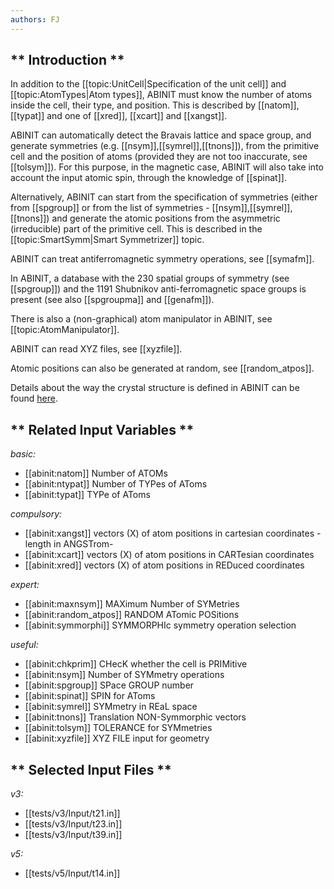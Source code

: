 ```yaml
---
authors: FJ
---
```


## ** Introduction **

In addition to the [[topic:UnitCell|Specification of the unit cell]] and
[[topic:AtomTypes|Atom types]], ABINIT must know the number of atoms inside
the cell, their type, and position. This is described by [[natom]], [[typat]]
and one of [[xred]], [[xcart]] and [[xangst]].

ABINIT can automatically detect the Bravais lattice and space group, and
generate symmetries (e.g. [[nsym]],[[symrel]],[[tnons]]), from the primitive
cell and the position of atoms (provided they are not too inaccurate, see
[[tolsym]]). For this purpose, in the magnetic case, ABINIT will also take
into account the input atomic spin, through the knowledge of [[spinat]].

Alternatively, ABINIT can start from the specification of symmetries (either
from [[spgroup]] or from the list of symmetries -
[[nsym]],[[symrel]],[[tnons]]) and generate the atomic positions from the
asymmetric (irreducible) part of the primitive cell. This is described in the
[[topic:SmartSymm|Smart Symmetrizer]] topic.

ABINIT can treat antiferromagnetic symmetry operations, see [[symafm]].

In ABINIT, a database with the 230 spatial groups of symmetry (see
[[spgroup]]) and the 1191 Shubnikov anti-ferromagnetic space groups is present
(see also [[spgroupma]] and [[genafm]]).

There is also a (non-graphical) atom manipulator in ABINIT, see
[[topic:AtomManipulator]].

ABINIT can read XYZ files, see [[xyzfile]].

Atomic positions can also be generated at random, see [[random_atpos]].

Details about the way the crystal structure is defined in ABINIT can be found
[here](../documents/geometry.pdf).



## ** Related Input Variables **

*basic:*

- [[abinit:natom]]  Number of ATOMs
- [[abinit:ntypat]]  Number of TYPes of AToms
- [[abinit:typat]]  TYPe of AToms
 
*compulsory:*

- [[abinit:xangst]]  vectors (X) of atom positions in cartesian coordinates -length in ANGSTrom-
- [[abinit:xcart]]  vectors (X) of atom positions in CARTesian coordinates
- [[abinit:xred]]  vectors (X) of atom positions in REDuced coordinates
 
*expert:*

- [[abinit:maxnsym]]  MAXimum Number of SYMetries
- [[abinit:random_atpos]]  RANDOM ATomic POSitions
- [[abinit:symmorphi]]  SYMMORPHIc symmetry operation selection
 
*useful:*

- [[abinit:chkprim]]  CHecK whether the cell is PRIMitive
- [[abinit:nsym]]  Number of SYMmetry operations
- [[abinit:spgroup]]  SPace GROUP number
- [[abinit:spinat]]  SPIN for AToms
- [[abinit:symrel]]  SYMmetry in REaL space
- [[abinit:tnons]]  Translation NON-Symmorphic vectors
- [[abinit:tolsym]]  TOLERANCE for SYMmetries
- [[abinit:xyzfile]]  XYZ FILE input for geometry
 

## ** Selected Input Files **

*v3:*

- [[tests/v3/Input/t21.in]]
- [[tests/v3/Input/t23.in]]
- [[tests/v3/Input/t39.in]]
 
*v5:*

- [[tests/v5/Input/t14.in]]
 

